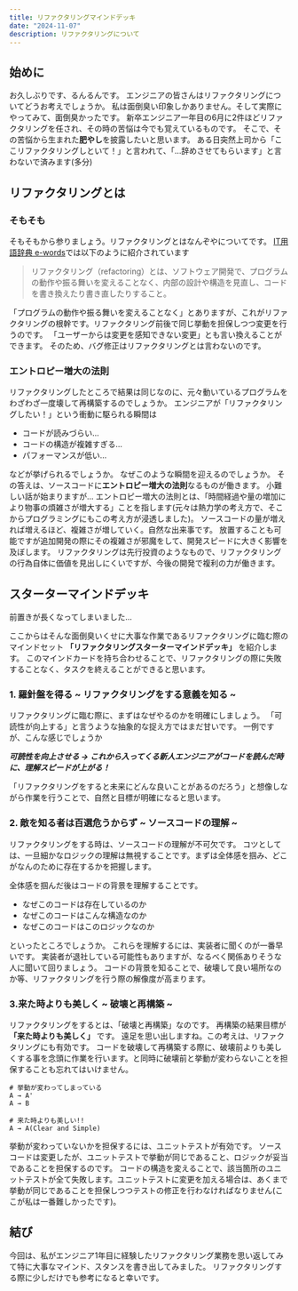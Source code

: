 ```yaml
---
title: リファクタリングマインドデッキ
date: "2024-11-07"
description: リファクタリングについて
---
```



## 始めに
お久しぶりです、るんるんです。
エンジニアの皆さんはリファクタリングについてどうお考えでしょうか。
私は面倒臭い印象しかありません。そして実際にやってみて、面倒臭かったです。
新卒エンジニア一年目の6月に2件ほどリファクタリングを任され、その時の苦悩は今でも覚えているものです。
そこで、その苦悩から生まれた**肥やし**を披露したいと思います。
ある日突然上司から「ここリファクタリングしといて！」と言われて、「...辞めさせてもらいます」と言わないで済みます(多分)

## リファクタリングとは
### そもそも
そもそもから参りましょう。リファクタリングとはなんぞやについてです。
[IT用語辞典 e-words](https://e-words.jp/w/%E3%83%AA%E3%83%95%E3%82%A1%E3%82%AF%E3%82%BF%E3%83%AA%E3%83%B3%E3%82%B0.html)では以下のように紹介されています
> リファクタリング（refactoring）とは、ソフトウェア開発で、プログラムの動作や振る舞いを変えることなく、内部の設計や構造を見直し、コードを書き換えたり書き直したりすること。

「プログラムの動作や振る舞いを変えることなく」とありますが、これがリファクタリングの根幹です。リファクタリング前後で同じ挙動を担保しつつ変更を行うのです。
「ユーザーからは変更を感知できない変更」とも言い換えることができます。
そのため、バグ修正はリファクタリングとは言わないのです。

### エントロピー増大の法則
リファクタリングしたところで結果は同じなのに、元々動いているプログラムをわざわざ一度壊して再構築するのでしょうか。
エンジニアが「リファクタリングしたい！」という衝動に駆られる瞬間は
- コードが読みづらい...
- コードの構造が複雑すぎる...
- パフォーマンスが低い...

などが挙げられるでしょうか。
なぜこのような瞬間を迎えるのでしょうか。
その答えは、ソースコードに**エントロピー増大の法則**なるものが働きます。
小難しい話が始まりますが...
エントロピー増大の法則とは、「時間経過や量の増加により物事の煩雑さが増大する」ことを指します(元々は熱力学の考え方で、そこからプログラミングにもこの考え方が浸透しました)。
ソースコードの量が増えれば増えるほど、複雑さが増していく。自然な出来事です。
放置することも可能ですが追加開発の際にその複雑さが邪魔をして、開発スピードに大きく影響を及ぼします。
リファクタリングは先行投資のようなもので、リファクタリングの行為自体に価値を見出しにくいですが、今後の開発で複利の力が働きます。

## スターターマインドデッキ
前置きが長くなってしまいました...

ここからはそんな面倒臭いくせに大事な作業であるリファクタリングに臨む際のマインドセット **「リファクタリングスターターマインドデッキ」** を紹介します。
このマインドカードを持ち合わせることで、リファクタリングの際に失敗することなく、タスクを終えることができると思います。

### 1. 羅針盤を得る  ~ リファクタリングをする意義を知る ~
リファクタリングに臨む際に、まずはなぜやるのかを明確にしましょう。
「可読性が向上する」と言うような抽象的な捉え方ではまだ甘いです。
一例ですが、こんな感じでしょうか

***可読性を向上させる → これから入ってくる新人エンジニアがコードを読んだ時に、理解スピードが上がる！***

「リファクタリングをすると未来にどんな良いことがあるのだろう」と想像しながら作業を行うことで、自然と目標が明確になると思います。

### 2. 敵を知る者は百選危うからず  ~ ソースコードの理解 ~

リファクタリングをする時は、ソースコードの理解が不可欠です。
コツとしては、一旦細かなロジックの理解は無視することです。まずは全体感を掴み、どこがなんのために存在するかを把握します。

全体感を掴んだ後はコードの背景を理解することです。

- なぜこのコードは存在しているのか
- なぜこのコードはこんな構造なのか
- なぜこのコードはこのロジックなのか

といったところでしょうか。
これらを理解するには、実装者に聞くのが一番早いです。
実装者が退社している可能性もありますが、なるべく関係ありそうな人に聞いて回りましょう。
コードの背景を知ることで、破壊して良い場所なのか等、リファクタリングを行う際の解像度が高まります。

### 3.来た時よりも美しく ~ 破壊と再構築 ~

リファクタリングをするとは、「破壊と再構築」なのです。
再構築の結果目標が **「来た時よりも美しく」** です。
遠足を思い出しますね。この考えは、リファクタリングにも有効です。
コードを破壊して再構築する際に、破壊前よりも美しくする事を念頭に作業を行います。と同時に破壊前と挙動が変わらないことを担保することも忘れてはいけません。

```
# 挙動が変わってしまっている
A → A'
A → B

# 来た時よりも美しい!!
A → A(Clear and Simple)
```

挙動が変わっていないかを担保するには、ユニットテストが有効です。
ソースコードは変更したが、ユニットテストで挙動が同じであること、ロジックが妥当であることを担保するのです。
コードの構造を変えることで、該当箇所のユニットテストが全て失敗します。ユニットテストに変更を加える場合は、あくまで挙動が同じであることを担保しつつテストの修正を行わなければなりません(ここが私は一番難しかったです)。

## 結び
今回は、私がエンジニア1年目に経験したリファクタリング業務を思い返してみて特に大事なマインド、スタンスを書き出してみました。
リファクタリングする際に少しだけでも参考になると幸いです。
